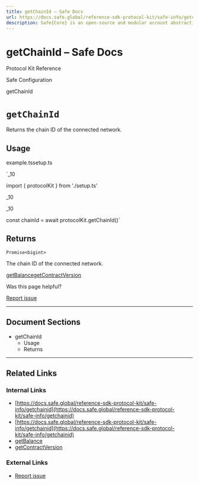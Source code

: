 ```yaml
---
title: getChainId – Safe Docs
url: https://docs.safe.global/reference-sdk-protocol-kit/safe-info/getchainid
description: Safe{Core} is an open-source and modular account abstraction stack. Learn about its features and how to use it.
---
```


# getChainId – Safe Docs

Protocol Kit Reference

Safe Configuration

getChainId

# `getChainId`

Returns the chain ID of the connected network.

## Usage



example.tssetup.ts

`_10

import { protocolKit } from './setup.ts'

_10

_10

const chainId = await protocolKit.getChainId()`

## Returns

`Promise<bigint>`

The chain ID of the connected network.

[getBalance](/reference-sdk-protocol-kit/safe-info/getbalance "getBalance")[getContractVersion](/reference-sdk-protocol-kit/safe-info/getcontractversion "getContractVersion")

Was this page helpful?

[Report issue](https://github.com/safe-global/safe-docs/issues/new?assignees=&labels=nextra-feedback&projects=&template=nextra-feedback.yml&title=%5BFeedback%5D+)

---

## Document Sections

- getChainId
  - Usage
  - Returns

---

## Related Links

### Internal Links

- [https://docs.safe.global/reference-sdk-protocol-kit/safe-info/getchainid](https://docs.safe.global/reference-sdk-protocol-kit/safe-info/getchainid)
- [https://docs.safe.global/reference-sdk-protocol-kit/safe-info/getchainid](https://docs.safe.global/reference-sdk-protocol-kit/safe-info/getchainid)
- [getBalance](https://docs.safe.global/reference-sdk-protocol-kit/safe-info/getbalance)
- [getContractVersion](https://docs.safe.global/reference-sdk-protocol-kit/safe-info/getcontractversion)

### External Links

- [Report issue](https://github.com/safe-global/safe-docs/issues/new?assignees=&labels=nextra-feedback&projects=&template=nextra-feedback.yml&title=%5BFeedback%5D+)
